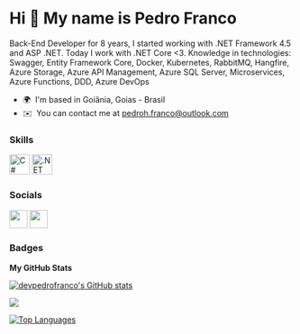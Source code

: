 Hi 👋 My name is Pedro Franco
=============================

Back-End Developer for 8 years, I started working with .NET Framework 4.5 and ASP .NET. Today I work with .NET Core <3. Knowledge in technologies: Swagger, Entity Framework Core, Docker, Kubernetes, RabbitMQ, Hangfire, Azure Storage, Azure API Management, Azure SQL Server, Microservices, Azure Functions, DDD, Azure DevOps

* 🌍  I'm based in Goiânia, Goias - Brasil
* ✉️  You can contact me at [pedroh.franco@outlook.com](mailto:pedroh.franco@outlook.com)

### Skills

<p align="left">
<a href="https://docs.microsoft.com/en-us/dotnet/csharp/" target="_blank" rel="noreferrer"><img src="https://raw.githubusercontent.com/danielcranney/readme-generator/main/public/icons/skills/csharp-colored.svg" width="36" height="36" alt="C#" /></a>
<a href="https://dotnet.microsoft.com/en-us/" target="_blank" rel="noreferrer"><img src="https://raw.githubusercontent.com/danielcranney/readme-generator/main/public/icons/skills/dot-net-colored.svg" width="36" height="36" alt=".NET" /></a>
</p>


### Socials

<p align="left"> <a href="https://www.github.com/devpedrofranco" target="_blank" rel="noreferrer"><img src="https://raw.githubusercontent.com/danielcranney/readme-generator/main/public/icons/socials/github.svg" width="32" height="32" /></a> <a href="https://www.twitter.com/devpedrofranco" target="_blank" rel="noreferrer"><img src="https://raw.githubusercontent.com/danielcranney/readme-generator/main/public/icons/socials/twitter.svg" width="32" height="32" /></a></p>

### Badges

<b>My GitHub Stats</b>

<a href="http://www.github.com/devpedrofranco"><img src="https://github-readme-stats.vercel.app/api?username=devpedrofranco&show_icons=true&hide=&count_private=true&title_color=3382ed&text_color=ffffff&icon_color=0891b2&bg_color=1c1917&hide_border=true&show_icons=true" alt="devpedrofranco's GitHub stats" /></a>

<a href="http://www.github.com/devpedrofranco"><img src="https://github-readme-streak-stats.herokuapp.com/?user=devpedrofranco&stroke=ffffff&background=1c1917&ring=3382ed&fire=3382ed&currStreakNum=ffffff&currStreakLabel=3382ed&sideNums=ffffff&sideLabels=ffffff&dates=ffffff&hide_border=true" /></a>

<a href="https://github.com/devpedrofranco" align="left"><img src="https://github-readme-stats.vercel.app/api/top-langs/?username=devpedrofranco&langs_count=10&title_color=3382ed&text_color=ffffff&icon_color=0891b2&bg_color=1c1917&hide_border=true&locale=en&custom_title=Top%20%Languages" alt="Top Languages" /></a>
